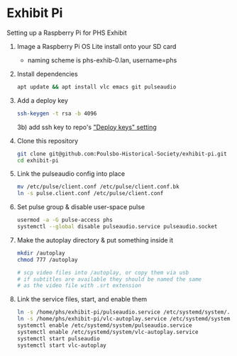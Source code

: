 # Exhibit Pi
Setting up a Raspberry Pi for PHS Exhibit

1) Image a Raspberry Pi OS Lite install onto your SD card
      - naming scheme is phs-exhib-0.lan, username=phs
2) Install dependencies
   ```bash
   apt update && apt install vlc emacs git pulseaudio
   ```
3) Add a deploy key
   ```bash
   ssh-keygen -t rsa -b 4096
   ```
   3b) add ssh key to repo's ["Deploy keys" setting](https://github.com/Poulsbo-Historical-Society/exhibit-pi/settings/keys)
   
3) Clone this repository
   ```bash
   git clone git@github.com:Poulsbo-Historical-Society/exhibit-pi.git
   cd exhibit-pi
   ```
4) Link the pulseaudio config into place
   ```bash
   mv /etc/pulse/client.conf /etc/pulse/client.conf.bk
   ln -s pulse.client.conf /etc/pulse/client.conf
   ```
5) Set pulse group & disable user-space pulse
   ```bash
   usermod -a -G pulse-access phs
   systemctl --global disable pulseaudio.service pulseaudio.socket
   ```
5) Make the autoplay directory & put something inside it
   ```bash
   mkdir /autoplay
   chmod 777 /autoplay

   # scp video files into /autoplay, or copy them via usb
   # if subtitles are available they should be named the same
   # as the video file with .srt extension
   
   ```
6) Link the service files, start, and enable them
   ```bash
   ln -s /home/phs/exhibit-pi/pulseaudio.service /etc/systemd/system/.
   ln -s /home/phs/exhibit-pi/vlc-autoplay.service /etc/systemd/system/.
   systemctl enable /etc/systemd/system/pulseaudio.service
   systemctl enable /etc/systemd/system/vlc-autoplay.service
   systemctl start pulseaudio
   systemctl start vlc-autoplay
   ```
